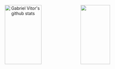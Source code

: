




<div align="center">  
  <img width="49%" height="195px" src="https://github-readme-stats.vercel.app/api?username=gabrielvtdev&show_icons=true&count_private=true&hide_border=true&title_color=fff&icon_color=fff&text_color=fff&bg_color=000" alt="Gabriel Vitor's github stats" /> 
  <img width="44%" height="195px" src="https://github-readme-stats.vercel.app/api/top-langs/?username=gabrielvtdev&layout=compact&hide_border=true&title_color=fff&text_color=fff&bg_color=000" />
</div> </br>


<!---<div align="center"> 
<a href="https://instagram.com/gabriel.c4bral" target="_blank"><img src="https://img.shields.io/badge/-Instagram-%23E4405F?style=for-the-badge&logo=instagram&logoColor=white"
 style="border-radius: 30px"</a>
<a href = "mailto:vt.gabriel.dev@gmail.com" target=”_blank”> <img src="https://img.shields.io/badge/-Gmail-%23333?style=for-the-badge&logo=gmail&logoColor=white" style="border-radius: 30px" target="_blank"></a>
<a href="https://www.linkedin.com/in/gabriel-vitor-cabral-86041423b/" target=”_blank”><img src="https://img.shields.io/badge/-LinkedIn-%230077B5?style=for-the-badge&logo=linkedin&logoColor=white" style="border-radius: 30px" target="_blank"></a> 
 </div>
 
 <!-- ### Main skills:
 <div style="display: inline_block"><br/>
    <img align="center" alt="html5" src="https://img.shields.io/badge/HTML5-E34F26?style=for-the-badge&logo=html5&logoColor=white" style="border-radius: 30px"> 
    <img align="center" alt="css3" src="https://img.shields.io/badge/CSS3-1572B6?style=for-the-badge&logo=css3&logoColor=white" style="border-radius: 30px"> 
    <img align="center" alt="javascript" src="https://img.shields.io/badge/JavaScript-F7DF1E?style=for-the-badge&logo=javascript&logoColor=black" style="border-radius: 30px"> 
</div><br/> -->


<!--### Studying in this moment:
<div style="display: inline_block"><br/>
    <img align="center" alt="html5" src="https://img.shields.io/badge/HTML5-E34F26?style=for-the-badge&logo=html5&logoColor=white" style="border-radius: 30px"> 
    <img align="center" alt="css3" src="https://img.shields.io/badge/CSS3-1572B6?style=for-the-badge&logo=css3&logoColor=white" style="border-radius: 30px"> 
    <img align="center" alt="javascript" src="https://img.shields.io/badge/JavaScript-F7DF1E?style=for-the-badge&logo=javascript&logoColor=black" style="border-radius: 30px"> 
</div><br/>

